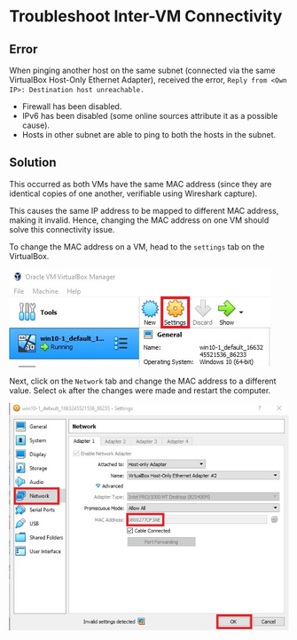 # Troubleshoot Inter-VM Connectivity

## Error

When pinging another host on the same subnet (connected via the same VirtualBox Host-Only Ethernet Adapter), received the error, `Reply from <Own IP>: Destination host unreachable.` 

* Firewall has been disabled.
* IPv6 has been disabled (some online sources attribute it as a possible cause).
* Hosts in other subnet are able to ping to both the hosts in the subnet.

## Solution

This occurred as both VMs have the same MAC address (since they are identical copies of one another, verifiable using Wireshark capture). 

This causes the same IP address to be mapped to different MAC address, making it invalid. Hence, changing the MAC address on one VM should solve this connectivity issue.

To change the MAC address on a VM, head to the `settings` tab on the VirtualBox.

![settings](img/inter-vm/1.jpg)

Next, click on the `Network` tab and change the MAC address to a different value. Select `ok` after the changes were made and restart the computer.

![Change MAC](img/inter-vm/2.jpg)
